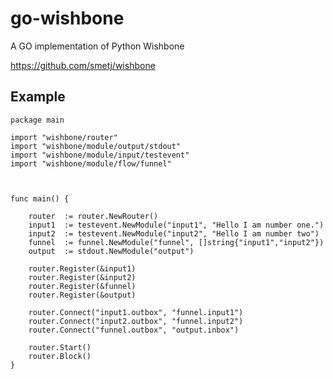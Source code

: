 go-wishbone
===========

A GO implementation of Python Wishbone

https://github.com/smetj/wishbone


Example
-------

    package main

    import "wishbone/router"
    import "wishbone/module/output/stdout"
    import "wishbone/module/input/testevent"
    import "wishbone/module/flow/funnel"



    func main() {

        router  := router.NewRouter()
        input1  := testevent.NewModule("input1", "Hello I am number one.")
        input2  := testevent.NewModule("input2", "Hello I am number two")
        funnel  := funnel.NewModule("funnel", []string{"input1","input2"})
        output  := stdout.NewModule("output")

        router.Register(&input1)
        router.Register(&input2)
        router.Register(&funnel)
        router.Register(&output)

        router.Connect("input1.outbox", "funnel.input1")
        router.Connect("input2.outbox", "funnel.input2")
        router.Connect("funnel.outbox", "output.inbox")

        router.Start()
        router.Block()
    }
